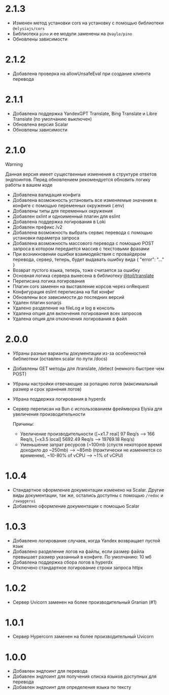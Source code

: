 # 2.1.3

- Изменен метод установки cors на установку с помощью библиотеки `@elysiajs/cors`
- Библиотека `pino` и ее модули заменены на `@vaylo/pino`
- Обновлены зависимости

# 2.1.2

- Добавлена проверка на allowUnsafeEval при создание клиента перевода

# 2.1.1

- Добавлена поддержка YandexGPT Translate, Bing Translate и Libre Translate (по умолчанию выключен)
- Обновлена версия Scalar
- Обновлены зависимости

# 2.1.0

> [!WARNING]
> Данная версия имеет существенные изменения в структуре ответов эндпоинтов. Перед обновлением рекомендуется обновить логику работы в вашем коде

- Добавлена валидация конфига
- Добавлена возможность установить все изменяемые значения в конфиге с помощью переменных окружения (.env)
- Добавлены типы для переменных окружения
- Добавлен oxlint и одноименный плагин для eslint
- Добавлена поддержка логирования в Loki
- Добавлен префикс /v2
- Добавлена возможность выбрать сервис перевода с помощью установки параметра запроса
- Добавлена возможность массового перевода с помощью POST запроса в котором передается массив с текстовыми фразами
- При возникновении ошибки взаимодействия с провайдером перевода, сервер, теперь, будет выдавать ошибку вида { "error": "..." }
- Возврат пустого языка, теперь, тоже считается за ошибку
- Основная логика сервера вынесена в библиотеку [@toil/translate](https://github.com/FOSWLY/translate)
- Переписана логика логирования
- Плагин cors заменен на выставление корсов через onRequest
- Конфигурация eslint переписана на flat конфиг
- Обновлены все зависимости до последних версий
- Удален плагин sonarjs
- Удалено разделение на fileLog и log в консоль
- Удалена опция для включения логирования всех запросов
- Удалена опция для отключения логирования в файл

# 2.0.0

- Убраны разные варианты документации из-за особенностей библиотеки (оставлен scalar по пути /docs)
- Добавлены GET методы для /translate, /detect (немного быстрее чем POST)
- Убраны настройки отвечающие за ротацию логов (максимальный размер и срок хранения логов)
- Убрана поддержка логирования в hyperdx
- Сервер переписан на Bun с использованием фреймворка Elysia для увеличения производительности

  Причины:

  - Увеличение производительности ([~x1.7 real] 97 Req/s --> 166 Req/s, [~x3.5 local] 5692.49 Req/s --> 19769.18 Req/s)
  - Уменьшение затрат ресурсов (~100mb (спустя некоторое время доходило до ~250mb) --> ~85mb (практически не изменяется со временем), ~10-80% of vCPU --> ~1% of vCPU)

# 1.0.4

- Стандартное оформление документации изменено на Scalar. Другие виды документации, так же, остались доступны с помощью `/redoc` и `/swaggerui`
- Добавлено оформление документации с помощью Scalar

# 1.0.3

- Добавлено логирование случаев, когда Yandex возвращает пустой язык
- Добавлено разделение логов на файлы, если размер файла превышает размер указанный в конфиге. По умолчанию: 10 мб
- Добавлена поддержка сбора логов в hyperdx
- Отключено стандартное логирование строки запроса httpx

# 1.0.2

- Сервер Uvicorn заменен на более производительный Granian (#1)

# 1.0.1

- Сервер Hypercorn заменен на более производительный Uvicorn

# 1.0.0

- Добавлен эндпоинт для перевода
- Добавлен эндпоинт для получения списка языков доступных для перевода
- Добавлен эндпоинт для определения языка по тексту
